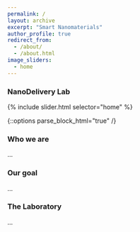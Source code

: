 ```yaml
---
permalink: /
layout: archive
excerpt: "Smart Nanomaterials"
author_profile: true
redirect_from:
  - /about/
  - /about.html
image_sliders:
  - home
---
```


### NanoDelivery Lab

{% include slider.html selector="home" %}

{::options parse_block_html="true" /}

<body align="justify">


### Who we are

...

### Our goal

...

### The Laboratory

...
